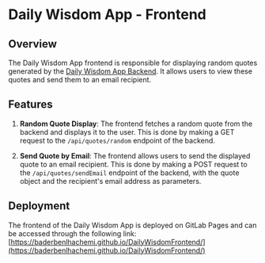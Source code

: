 # Daily Wisdom App - Frontend

## Overview

The Daily Wisdom App frontend is responsible for displaying random quotes generated by the [Daily Wisdom App Backend](https://dailywisdombackend.onrender.com). It allows users to view these quotes and send them to an email recipient.

## Features

1. **Random Quote Display**: The frontend fetches a random quote from the backend and displays it to the user. This is done by making a GET request to the `/api/quotes/random` endpoint of the backend.

2. **Send Quote by Email**: The frontend allows users to send the displayed quote to an email recipient. This is done by making a POST request to the `/api/quotes/sendEmail` endpoint of the backend, with the quote object and the recipient's email address as parameters.

## Deployment

The frontend of the Daily Wisdom App is deployed on GitLab Pages and can be accessed through the following link: [https://baderbenlhachemi.github.io/DailyWisdomFrontend/](https://baderbenlhachemi.github.io/DailyWisdomFrontend/)
